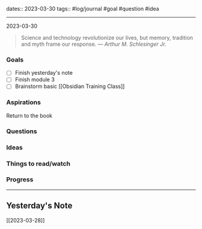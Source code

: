 dates:: 2023-03-30
tags:: #log/journal #goal #question #idea

---
2023-03-30

> Science and technology revolutionize our lives, but memory, tradition and myth frame our response.
> — <cite>Arthur M. Schlesinger Jr.</cite>

### Goals 

- [ ] Finish yesterday's note
- [ ] Finish module 3
- [ ] Brainstorm basic [[Obsidian Training Class]]

### Aspirations 

Return to the book


### Questions



### Ideas



### Things to read/watch



### Progress




---
## Yesterday's Note

[[2023-03-28]]


